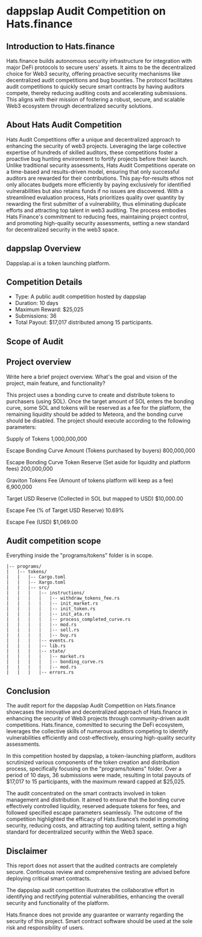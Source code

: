 # **dappslap Audit Competition on Hats.finance** 


## Introduction to Hats.finance


Hats.finance builds autonomous security infrastructure for integration with major DeFi protocols to secure users' assets. 
It aims to be the decentralized choice for Web3 security, offering proactive security mechanisms like decentralized audit competitions and bug bounties. 
The protocol facilitates audit competitions to quickly secure smart contracts by having auditors compete, thereby reducing auditing costs and accelerating submissions. 
This aligns with their mission of fostering a robust, secure, and scalable Web3 ecosystem through decentralized security solutions​.

## About Hats Audit Competition


Hats Audit Competitions offer a unique and decentralized approach to enhancing the security of web3 projects. Leveraging the large collective expertise of hundreds of skilled auditors, these competitions foster a proactive bug hunting environment to fortify projects before their launch. Unlike traditional security assessments, Hats Audit Competitions operate on a time-based and results-driven model, ensuring that only successful auditors are rewarded for their contributions. This pay-for-results ethos not only allocates budgets more efficiently by paying exclusively for identified vulnerabilities but also retains funds if no issues are discovered. With a streamlined evaluation process, Hats prioritizes quality over quantity by rewarding the first submitter of a vulnerability, thus eliminating duplicate efforts and attracting top talent in web3 auditing. The process embodies Hats Finance's commitment to reducing fees, maintaining project control, and promoting high-quality security assessments, setting a new standard for decentralized security in the web3 space​​.

## dappslap Overview

Dappslap.ai is a token launching platform.

## Competition Details


- Type: A public audit competition hosted by dappslap
- Duration: 10 days
- Maximum Reward: $25,025
- Submissions: 36
- Total Payout: $17,017 distributed among 15 participants.

## Scope of Audit

## Project overview

Write here a brief project overview. What's the goal and vision of the project, main feature, and functionality?


This project uses a bonding curve to create and distribute tokens to purchasers (using SOL). Once the target amount of SOL enters the bonding curve, some SOL and tokens will be reserved as a fee for the platform, the remaining liquidity should be added to Meteora, and the bonding curve should be disabled. The project should execute according to the following parameters:

Supply of Tokens
    1,000,000,000

Escape Bonding Curve Amount (Tokens purchased by buyers)
    800,000,000

Escape Bonding Curve Token Reserve (Set aside for liquidity and platform fees)
    200,000,000

Graviton Tokens Fee (Amount of tokens platform will keep as a fee)
    6,900,000

Target USD Reserve (Collected in SOL but mapped to USD)
    $10,000.00

Escape Fee (% of Target USD Reserve)
    10.69%

Escape Fee (USD)
    $1,069.00


## Audit competition scope

Everything inside the "programs/tokens" folder is in scope.

```
|-- programs/
|   |-- tokens/
|   |   |-- Cargo.toml
|   |   |-- Xargo.toml
|   |   |-- src/
|   |   |   |-- instructions/
|   |   |   |   |-- withdraw_tokens_fee.rs
|   |   |   |   |-- init_market.rs
|   |   |   |   |-- init_token.rs
|   |   |   |   |-- init_ata.rs
|   |   |   |   |-- process_completed_curve.rs
|   |   |   |   |-- mod.rs
|   |   |   |   |-- sell.rs
|   |   |   |   |-- buy.rs
|   |   |   |-- events.rs
|   |   |   |-- lib.rs
|   |   |   |-- state/
|   |   |   |   |-- market.rs
|   |   |   |   |-- bonding_curve.rs
|   |   |   |   |-- mod.rs
|   |   |   |-- errors.rs

```



## Conclusion

The audit report for the dappslap Audit Competition on Hats.finance showcases the innovative and decentralized approach of Hats.finance in enhancing the security of Web3 projects through community-driven audit competitions. Hats.finance, committed to securing the DeFi ecosystem, leverages the collective skills of numerous auditors competing to identify vulnerabilities efficiently and cost-effectively, ensuring high-quality security assessments.

In this competition hosted by dappslap, a token-launching platform, auditors scrutinized various components of the token creation and distribution process, specifically focusing on the "programs/tokens" folder. Over a period of 10 days, 36 submissions were made, resulting in total payouts of $17,017 to 15 participants, with the maximum reward capped at $25,025.

The audit concentrated on the smart contracts involved in token management and distribution. It aimed to ensure that the bonding curve effectively controlled liquidity, reserved adequate tokens for fees, and followed specified escape parameters seamlessly. The outcome of the competition highlighted the efficacy of Hats.finance’s model in promoting security, reducing costs, and attracting top auditing talent, setting a high standard for decentralized security within the Web3 space.

## Disclaimer


This report does not assert that the audited contracts are completely secure. Continuous review and comprehensive testing are advised before deploying critical smart contracts.


The dappslap audit competition illustrates the collaborative effort in identifying and rectifying potential vulnerabilities, enhancing the overall security and functionality of the platform.


Hats.finance does not provide any guarantee or warranty regarding the security of this project. Smart contract software should be used at the sole risk and responsibility of users.

